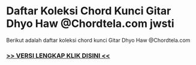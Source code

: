 
 # Daftar Koleksi Chord  Kunci Gitar Dhyo Haw @Chordtela.com jwsti


Berikut adalah daftar koleksi chord  kunci Gitar Dhyo Haw @Chordtela.com

###  <a href="https://shortlighzx.web.app?sq=Daftar Koleksi Chord  Kunci Gitar Dhyo Haw @Chordtela.com"> >> VERSI LENGKAP KLIK DISINI << </a>
